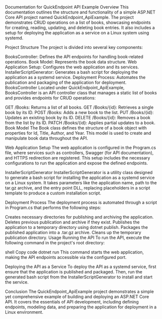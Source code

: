 
Documentation for QuickEndpoint API Example
Overview
This documentation outlines the structure and functionality of a simple ASP.NET Core API project named QuickEndpoint_ApiExample. The project demonstrates CRUD operations on a list of books, showcasing endpoints for creating, reading, updating, and deleting book entries. It also includes a setup for deploying the application as a service on a Linux system using systemd.

Project Structure
The project is divided into several key components:

BooksController: Defines the API endpoints for handling book-related operations.
Book Model: Represents the book data structure.
Web Application Setup: Configures the web application and its services.
InstallerScriptGenerator: Generates a bash script for deploying the application as a systemd service.
Deployment Process: Automates the publication and packaging of the application for deployment.
BooksController
Located under QuickEndpoint_ApiExample, BooksController is an API controller class that manages a static list of books and provides endpoints for CRUD operations:

GET /Books: Returns a list of all books.
GET /Books/{id}: Retrieves a single book by its ID.
POST /Books: Adds a new book to the list.
PUT /Books/{id}: Updates an existing book by its ID.
DELETE /Books/{id}: Removes a book from the list by its ID.
PATCH /Books/{id}: Applies partial updates to a book.
Book Model
The Book class defines the structure of a book object with properties for Id, Title, Author, and Year. This model is used to create and manipulate book data throughout the API.

Web Application Setup
The web application is configured in the Program.cs file, where services such as controllers, Swagger (for API documentation), and HTTPS redirection are registered. This setup includes the necessary configurations to run the application and expose the defined endpoints.

InstallerScriptGenerator
InstallerScriptGenerator is a utility class designed to generate a bash script for installing the application as a systemd service on a Linux system. It takes parameters like the application name, path to the tar.gz archive, and the entry point DLL, replacing placeholders in a script template to produce a custom installation script.

Deployment Process
The deployment process is automated through a script in Program.cs that performs the following steps:

Creates necessary directories for publishing and archiving the application.
Deletes previous publication and archive if they exist.
Publishes the application to a temporary directory using dotnet publish.
Packages the published application into a .tar.gz archive.
Cleans up the temporary publication directory.
Usage
Running the API
To run the API, execute the following command in the project's root directory:

shell
Copy code
dotnet run
This command starts the web application, making the API endpoints accessible via the configured port.

Deploying the API as a Service
To deploy the API as a systemd service, first ensure that the application is published and packaged. Then, run the generated bash script from the InstallerScriptGenerator to install and start the service.

Conclusion
The QuickEndpoint_ApiExample project demonstrates a simple yet comprehensive example of building and deploying an ASP.NET Core API. It covers the essentials of API development, including defining endpoints, modeling data, and preparing the application for deployment in a Linux environment.

